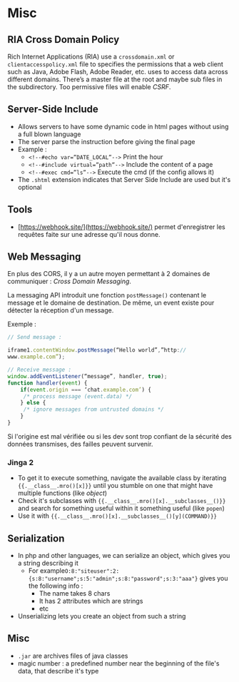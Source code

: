 # Misc

## RIA Cross Domain Policy

Rich Internet Applications \(RIA\) use a `crossdomain.xml` or `clientaccesspolicy.xml` file to specifies the permissions that a web client such as Java, Adobe Flash, Adobe Reader, etc. uses to access data across different domains. There’s a master file at the root and maybe sub files in the subdirectory. Too permissive files will enable _CSRF_.

## Server-Side Include

* Allows servers to have some dynamic code in html pages without using a full blown language
* The server parse the instruction before giving the final page
* Example : 
  * `<!--#echo var=”DATE_LOCAL”-->` Print the hour
  * `<!--#include virtual=”path”-->` Include the content of a page
  * `<!--#exec cmd=”ls”-->` Execute the cmd \(if the config allows it\)
* The `.shtml` extension indicates that Server Side Include are used but it's optional

## Tools

*  [https://webhook.site/](https://webhook.site/) permet d'enregistrer les requêtes faite sur une adresse qu'il nous donne.

## Web Messaging

En plus des CORS, il y a un autre moyen permettant à 2 domaines de communiquer : _Cross Domain Messaging_.

La messaging API introduit une fonction `postMessage()` contenant le message et le domaine de destination. De même, un event existe pour détecter la réception d'un message.

Exemple :

```javascript
// Send message :

iframe1.contentWindow.postMessage(“Hello world”,”http://
www.example.com”);

// Receive message :
window.addEventListener(“message”, handler, true);
function handler(event) {
    if(event.origin === ‘chat.example.com’) {
     /* process message (event.data) */
    } else {
     /* ignore messages from untrusted domains */
    }
}
```

Si l'origine est mal vérifiée ou si les dev sont trop confiant de la sécurité des données transmises, des failles peuvent survenir.

### Jinga 2

* To get it to execute something, navigate the available class by iterating `{{.__class__.mro()[x]}}` until you stumble on one that might have multiple functions \(like _object_\)
* Check it's subclasses with `{{.__class__.mro()[x].__subclasses__()}}` and search for something useful within it something useful \(like `popen`\)
* Use it with `{{.__class__.mro()[x].__subclasses__()[y](COMMAND)}}`

## Serialization

* In php and other languages, we can serialize an object, which gives you a string describing it
  * For example`O:8:"siteuser":2:{s:8:"username";s:5:"admin";s:8:"password";s:3:"aaa"}` gives you the following info :
    * The name takes 8 chars
    * It has 2 attributes which are strings
    * etc
* Unserializing lets you create an object from such a string

## Misc

* `.jar` are archives files of java classes
* magic number : a predefined number near the beginning of the file's data, that describe it's type


